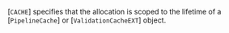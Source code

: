 [`CACHE`] specifies that the allocation is
scoped to the lifetime of a [`PipelineCache`]
or [`ValidationCacheEXT`]
object.